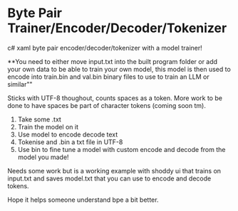 # Byte Pair Trainer/Encoder/Decoder/Tokenizer
c# xaml byte pair encoder/decoder/tokenizer with a model trainer!

**You need to either move input.txt into the built program folder or add your own data to be able to train your own model, this model is then used to encode into train.bin and val.bin binary files to use to train an LLM or similar""

Sticks with UTF-8 thoughout, counts spaces as a token. More work to be done to have spaces be part of character tokens (coming soon tm).

1. Take some .txt
2. Train the model on it
3. Use model to encode decode text
4. Tokenise and .bin a txt file in UTF-8
5. Use bin to fine tune a model with custom encode and decode from the model you made!

Needs some work but is a working example with shoddy ui that trains on input.txt and saves model.txt that you can use to encode and decode tokens.

Hope it helps someone understand bpe a bit better.

